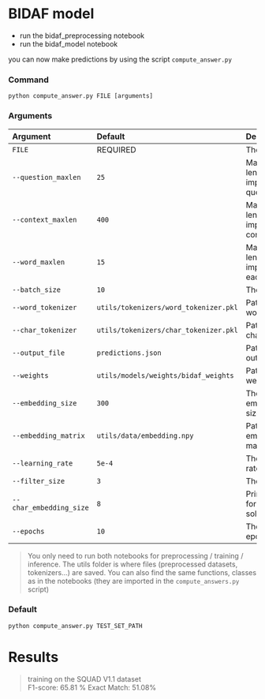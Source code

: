 # BIDAF model

* run the bidaf_preprocessing notebook
* run the bidaf_model notebook

you can now make predictions by using the script `compute_answer.py`

### Command

`python compute_answer.py FILE [arguments]`

### Arguments

| Argument | Default | Description |
|:---------|:--------|:------------|
| `FILE` | REQUIRED | The test file |
| `--question_maxlen` | `25` | Maximum length imposed on questions |
| `--context_maxlen` | `400` | Maximum length imposed on contexts |
| `--word_maxlen` | `15` | Maximum length imposed on each word |
| `--batch_size` | `10` | The batch size |
| `--word_tokenizer` | `utils/tokenizers/word_tokenizer.pkl` | Path to the word_tokenizer |
| `--char_tokenizer` | `utils/tokenizers/char_tokenizer.pkl` | Path to the char_tokenizer |
| `--output_file` | `predictions.json` | Path to the output file |
| `--weights` | `utils/models/weights/bidaf_weights` | Path to the weights |
| `--embedding_size` | `300` | The embedding size |
| `--embedding_matrix` | `utils/data/embedding.npy` | Path to the embedding matrix npy file |
| `--learning_rate` | `5e-4` | The learning rate |
| `--filter_size` | `3` | The filter size |
| `--char_embedding_size` | `8` | Print statistics for the first solution |
| `--epochs` | `10` | The number of epochs |


> You only need to run both notebooks for preprocessing / training / inference.
> The utils folder is where files (preprocessed datasets, tokenizers...) are saved.
> You can also find the same functions, classes as in the notebooks (they are imported in the `compute_answers.py` script)

### Default

`python compute_answer.py TEST_SET_PATH`

# Results

> training on the SQUAD V1.1 dataset  
> F1-score: 65.81 %
> Exact Match: 51.08%

